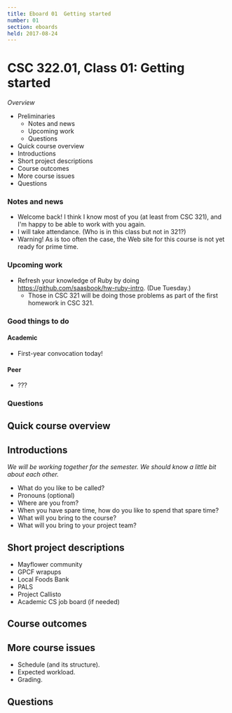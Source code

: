```yaml
---
title: Eboard 01  Getting started
number: 01
section: eboards
held: 2017-08-24
---
```

CSC 322.01, Class 01:  Getting started
======================================

_Overview_

* Preliminaries
    * Notes and news
    * Upcoming work
    * Questions
* Quick course overview
* Introductions
* Short project descriptions
* Course outcomes
* More course issues
* Questions

### Notes and news

* Welcome back!  I think I know most of you (at least from CSC 321), and I'm
  happy to be able to work with you again.
* I will take attendance.  (Who is in this class but not in 321?)
* Warning!  As is too often the case, the Web site for this course is not yet
  ready for prime time.

### Upcoming work

* Refresh your knowledge of Ruby by doing <https://github.com/saasbook/hw-ruby-intro>.
  (Due Tuesday.)
    * Those in CSC 321 will be doing those problems as part of the first
      homework in CSC 321.

### Good things to do

#### Academic

* First-year convocation today!

#### Peer

* ???

### Questions

Quick course overview
---------------------

Introductions
-------------

*We will be working together for the semester.  We should know a little
bit about each other.*

* What do you like to be called?
* Pronouns (optional)
* Where are you from?
* When you have spare time, how do you like to spend that spare time?
* What will you bring to the course?
* What will you bring to your project team?

Short project descriptions
--------------------------

* Mayflower community
* GPCF wrapups
* Local Foods Bank
* PALS
* Project Callisto
* Academic CS job board (if needed)

Course outcomes
---------------

More course issues
------------------

* Schedule (and its structure).
* Expected workload.
* Grading.

Questions
---------

